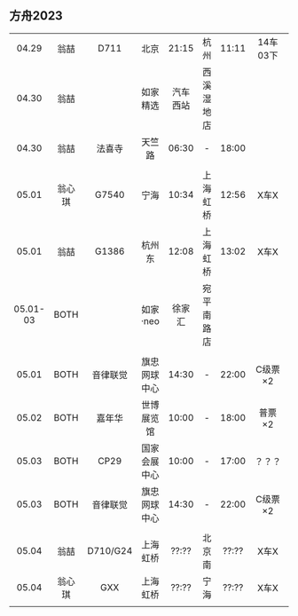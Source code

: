 ## 方舟2023

|        |        |          |              |        |          |       |          |      |        |
| :----: | :----: | :------: | :----------: | :----: | :------: | :---: | :------: | :--: | :----: |
| 04.29  |  翁喆  |   D711   |     北京     | 21:15  |   杭州   | 11:11 | 14车03下 |  710 |        |
| 04.30  |  翁喆  |          |   如家精选   |汽车西站|西溪湿地店|       |          |  580 | 法喜寺1h20min，火车站45min |
| 04.30  |  翁喆  |  法喜寺  |    天竺路    | 06:30  |    -     | 18:00 |          |   10 | 待预约 |
|        |        |          |              |        |          |       |          |      |        |
| 05.01  | 翁心琪 |   G7540  |     宁海     | 10:34  | 上海虹桥 | 12:56 |  X车X    |      | 待购买 |
| 05.01  |  翁喆  |   G1386  |    杭州东    | 12:08  | 上海虹桥 | 13:02 |  X车X    |      | 待购买 |
|05.01-03|  BOTH  |          |   如家·neo   | 徐家汇 |宛平南路店|       |          | 1150 | 虹桥50min北桥1h世博40min国展1h |
|        |        |          |              |        |          |       |          |      |        |
| 05.01  |  BOTH  | 音律联觉 | 旗忠网球中心 | 14:30  |    -     | 22:00 | C级票×2  | 1560 |        |
| 05.02  |  BOTH  |  嘉年华  |  世博展览馆  | 10:00  |    -     | 18:00 |  普票×2  |  600 |        |
| 05.03  |  BOTH  |   CP29   | 国家会展中心 | 10:00  |    -     | 17:00 |  ？？？  |      | 待购买 |
| 05.03  |  BOTH  | 音律联觉 | 旗忠网球中心 | 14:30  |    -     | 22:00 | C级票×2  | 1560 |        |
|        |        |          |              |        |          |       |          |      |        |
| 05.04  |  翁喆  | D710/G24 |   上海虹桥   | ??:??  |  北京南  | ??:?? |  X车X    |      | 待购买 |
| 05.04  | 翁心琪 |  GXX     |   上海虹桥   | ??:??  |   宁海   | ??:?? |  X车X    |      | 待购买 |
|        |        |          |              |        |          |       |          |      |        |
